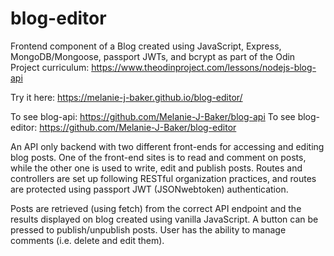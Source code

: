 # blog-editor

Frontend component of a Blog created using JavaScript, Express, MongoDB/Mongoose, passport JWTs, and bcrypt as part of the Odin Project curriculum: https://www.theodinproject.com/lessons/nodejs-blog-api

Try it here: https://melanie-j-baker.github.io/blog-editor/

To see blog-api: https://github.com/Melanie-J-Baker/blog-api To see blog-editor: https://github.com/Melanie-J-Baker/blog-editor

An API only backend with two different front-ends for accessing and editing blog posts. One of the front-end sites is to read and comment on posts, while the other one is used to write, edit and publish posts. Routes and controllers are set up following RESTful organization practices, and routes are protected using passport JWT (JSONwebtoken) authentication.

Posts are retrieved (using fetch) from the correct API endpoint and the results displayed on blog created using vanilla JavaScript.
A button can be pressed to  publish/unpublish posts. User has the ability to manage comments (i.e. delete and edit them).
